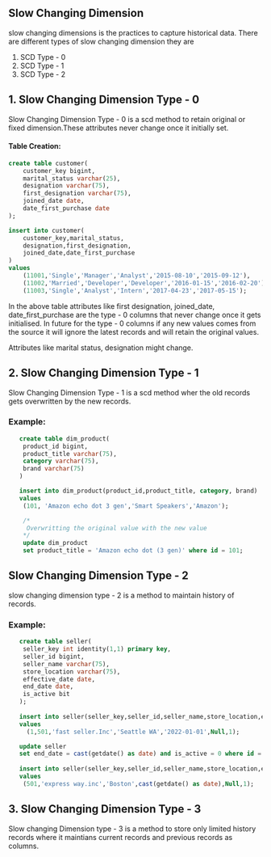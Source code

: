 ## Slow Changing Dimension 
slow changing dimensions is the practices to capture historical data. There are different types of slow changing dimension they are
 1. SCD Type - 0
 2. SCD Type - 1
 3. SCD Type - 2  

## 1. Slow Changing Dimension Type - 0
Slow Changing Dimension Type - 0 is a scd method to retain original or fixed dimension.These attributes never change once it initially set.

#### Table Creation:

``` sql
create table customer(
    customer_key bigint,
    marital_status varchar(25),
    designation varchar(75),
    first_designation varchar(75),
    joined_date date,
    date_first_purchase date
);

insert into customer(
    customer_key,marital_status,
    designation,first_designation,
    joined_date,date_first_purchase
)
values 
    (11001,'Single','Manager','Analyst','2015-08-10','2015-09-12'),        
    (11002,'Married','Developer','Developer','2016-01-15','2016-02-20'),       
    (11003,'Single','Analyst','Intern','2017-04-23','2017-05-15');      
```

In the above table attributes like first designation, joined_date, date_first_purchase are the type - 0 columns that never change once it gets initialised. In future for the type - 0 columns if any new values comes from the source it will ignore the latest records and will retain the original values.

Attributes like marital status, designation might change.

## 2. Slow Changing Dimension Type - 1
Slow Changing Dimension Type - 1 is a scd method wher the old records gets overwritten by the new records.

### Example:

```SQL 
   create table dim_product(
    product_id bigint,
    product_title varchar(75),
    category varchar(75),
    brand varchar(75)
   )

   insert into dim_product(product_id,product_title, category, brand)
   values
    (101, 'Amazon echo dot 3 gen','Smart Speakers','Amazon');

    /*
     Overwritting the original value with the new value
    */
    update dim_product
    set product_title = 'Amazon echo dot (3 gen)' where id = 101;
```

## Slow Changing Dimension Type - 2
slow changing dimension type - 2 is a method to maintain history of records.

### Example:

```SQL
   create table seller(
    seller_key int identity(1,1) primary key,
    seller_id bigint,
    seller_name varchar(75),
    store_location varchar(75),
    effective_date date,
    end_date date,
    is_active bit 
   );
   
   insert into seller(seller_key,seller_id,seller_name,store_location,effective_date,end_date,is_active)
   values
     (1,501,'fast seller.Inc','Seattle WA','2022-01-01',Null,1);

   update seller
   set end_date = cast(getdate() as date) and is_active = 0 where id = 501
   
   insert into seller(seller_key,seller_id,seller_name,store_location,effective_date,end_date,is_active)
   values
    (501,'express way.inc','Boston',cast(getdate() as date),Null,1);
```

## 3. Slow Changing Dimension Type - 3
Slow changing Dimension type - 3 is a method to store only limited history records where it maintians current records and previous records as columns.
